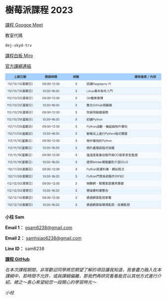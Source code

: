 # 樹莓派課程 2023

[課程 Googoe Meet](https://meet.google.com/dej-skyd-trv)

教室代碼 

```bash
dej-skyd-trv
```

[課程白板 Miro](https://miro.com/app/board/uXjVPY6mQO4=/?share_link_id=905311425005)

[官方課綱連結](https://ojt.wda.gov.tw/ClassSearch/Detail?OCID=151975&plantype=1)

![課綱截圖](image/README/課綱截圖.png)

**小柱 Sam**

**Email 1：** gsam6238@gmail.com

**Email 2：** samhsiao6238@gmail.com

**Line ID：** sam6238

[**課程 GitHub**](https://github.com/samhsiao6238/RaspberryPi_20231015.git)

*在本次課程期間，非常歡迎同學將您期望了解的項目讓我知道，我會盡力融入在本課綱中，若時間不允許，或與課綱偏離，那我們再研究看看能否以其他方式進行介紹，總之～衷心希望給您一段開心的學習時光～*

*小柱*
